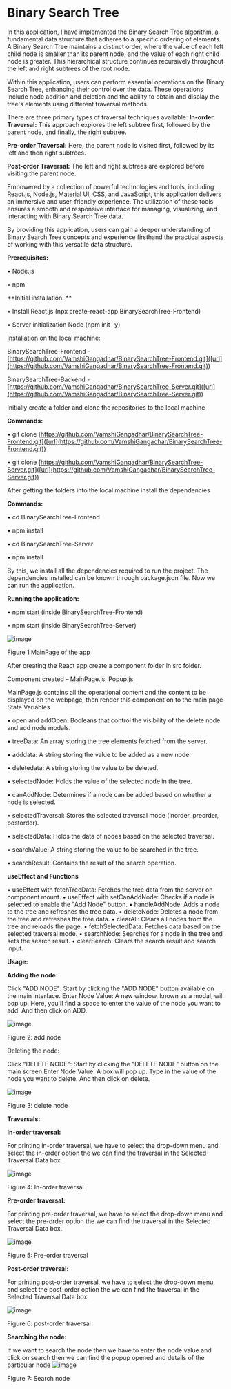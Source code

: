 # Binary Search Tree
In this application, I have implemented the Binary Search Tree algorithm, a fundamental data structure that adheres to a specific ordering of elements. A Binary Search Tree maintains a distinct order, where the value of each left child node is smaller than its parent node, and the value of each right child node is greater. This hierarchical structure continues recursively throughout the left and right subtrees of the root node.

Within this application, users can perform essential operations on the Binary Search Tree, enhancing their control over the data. These operations include node addition and deletion and the ability to obtain and display the tree's elements using different traversal methods.

There are three primary types of traversal techniques available:
**In-order Traversal:** This approach explores the left subtree first, followed by the parent node, and finally, the right subtree.

**Pre-order Traversal:** Here, the parent node is visited first, followed by its left and then right subtrees.

**Post-order Traversal:** The left and right subtrees are explored before visiting the parent node.

Empowered by a collection of powerful technologies and tools, including React.js, Node.js, Material UI, CSS, and JavaScript, this application delivers an immersive and user-friendly experience. The utilization of these tools ensures a smooth and responsive interface for managing, visualizing, and interacting with Binary Search Tree data.

By providing this application, users can gain a deeper understanding of Binary Search Tree concepts and experience firsthand the practical aspects of working with this versatile data structure. 

**Prerequisites:**

•	Node.js

•	npm

**Initial installation: **

•	Install React.js (npx create-react-app BinarySearchTree-Frontend)

•	Server initialization Node (npm init -y)

Installation on the local machine:

BinarySearchTree-Frontend - [https://github.com/VamshiGangadhar/BinarySearchTree-Frontend.git]([url](https://github.com/VamshiGangadhar/BinarySearchTree-Frontend.git))

BinarySearchTree-Backend - [https://github.com/VamshiGangadhar/BinarySearchTree-Server.git]([url](https://github.com/VamshiGangadhar/BinarySearchTree-Server.git))

Initially create a folder and clone the repositories to the local machine

**Commands:**

•	git clone  [https://github.com/VamshiGangadhar/BinarySearchTree-Frontend.git]([url](https://github.com/VamshiGangadhar/BinarySearchTree-Frontend.git))

•	git clone  [https://github.com/VamshiGangadhar/BinarySearchTree-Server.git]([url](https://github.com/VamshiGangadhar/BinarySearchTree-Server.git))

After getting the folders into the local machine install the dependencies

**Commands:**

•	cd BinarySearchTree-Frontend

•	npm install

•	cd BinarySearchTree-Server

•	npm install

By this, we install all the dependencies required to run the project. The dependencies installed can be known through package.json file. Now we can run the application.

**Running the application:**

•	npm start (inside BinarySearchTree-Frontend)

•	npm start (inside BinarySearchTree-Server)

![image](https://github.com/VamshiGangadhar/BinarySearchTree-Frontend/assets/80575671/38fb769b-dc5c-4394-b115-1470a5afaaf1)

Figure 1 MainPage of the app

After creating the React app create a component folder in src folder.

Component created – MainPage.js, Popup.js

MainPage.js contains all the operational content and the content to be displayed on the webpage, then render this component on to the main page
State Variables

•	open and addOpen: Booleans that control the visibility of the delete node and add node modals.

•	treeData: An array storing the tree elements fetched from the server.

•	adddata: A string storing the value to be added as a new node.

•	deletedata: A string storing the value to be deleted.

•	selectedNode: Holds the value of the selected node in the tree.

•	canAddNode: Determines if a node can be added based on whether a node is selected.

•	selectedTraversal: Stores the selected traversal mode (inorder, preorder, postorder).

•	selectedData: Holds the data of nodes based on the selected traversal.

•	searchValue: A string storing the value to be searched in the tree.

•	searchResult: Contains the result of the search operation.

**useEffect and Functions**

•	useEffect with fetchTreeData: Fetches the tree data from the server on component mount.
•	useEffect with setCanAddNode: Checks if a node is selected to enable the "Add Node" button.
•	handleAddNode: Adds a node to the tree and refreshes the tree data.
•	deleteNode: Deletes a node from the tree and refreshes the tree data.
•	clearAll: Clears all nodes from the tree and reloads the page.
•	fetchSelectedData: Fetches data based on the selected traversal mode.
•	searchNode: Searches for a node in the tree and sets the search result.
•	clearSearch: Clears the search result and search input.

**Usage:**

**Adding the node:**

Click "ADD NODE": Start by clicking the "ADD NODE" button available on the main interface. Enter Node Value: A new window, known as a modal, will pop up. Here, you'll find a space to enter the value of the node you want to add. And then click on ADD.

![image](https://github.com/VamshiGangadhar/BinarySearchTree-Frontend/assets/80575671/fb5d3773-1ce6-4dac-80c1-f5e76e8b853e)

Figure 2: add node

Deleting the node:

Click "DELETE NODE": Start by clicking the "DELETE NODE" button on the main screen.Enter Node Value: A box will pop up. Type in the value of the node you want to delete. And then click on delete.

![image](https://github.com/VamshiGangadhar/BinarySearchTree-Frontend/assets/80575671/d7a885f5-1b28-45b7-ba8f-009bc8b11274)

Figure 3: delete node

**Traversals:**

**In-order traversal:**

For printing in-order traversal, we have to select the drop-down menu and select the in-order option the we can find the traversal in the Selected Traversal Data box.

![image](https://github.com/VamshiGangadhar/BinarySearchTree-Frontend/assets/80575671/c0c12f21-4015-439f-9b83-c274f2683f5f)

Figure 4: In-order traversal

**Pre-order traversal:**

For printing pre-order traversal, we have to select the drop-down menu and select the pre-order option the we can find the traversal in the Selected Traversal Data box.

![image](https://github.com/VamshiGangadhar/BinarySearchTree-Frontend/assets/80575671/dc206614-a7cc-438f-ac42-d103300d080d)

Figure 5: Pre-order traversal

**Post-order traversal:**

For printing post-order traversal, we have to select the drop-down menu and select the post-order option the we can find the traversal in the Selected Traversal Data box.

![image](https://github.com/VamshiGangadhar/BinarySearchTree-Frontend/assets/80575671/fa15bdf3-4307-4b99-a7a0-5f8a641cf03a)

Figure 6: post-order traversal

**Searching the node:**

If we want to search the node then we have to enter the node value and click on search then we can find the popup opened and details of the particular node
![image](https://github.com/VamshiGangadhar/BinarySearchTree-Frontend/assets/80575671/f24c06c2-01c3-4246-8bf4-4229528ad45f)

Figure 7: Search node

